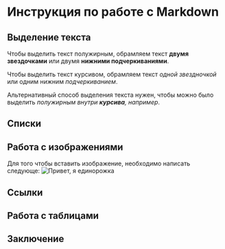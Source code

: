 # Инструкция по работе с Markdown

## Выделение текста
Чтобы выделить текст полужирным, обрамляем текст **двумя звездочками** или двумя __нижними подчеркиваниями__.

Чтобы выделить текст курсивом, обрамляем текст *одной звездночкой* или одним нижним _подчеркиванием_.

Альтернативный способ выделения текста нужен, чтобы можно было выделить _полужирным внутри **курсива**, например_.

## Списки

## Работа с изображениями
Для того чтобы вставить изображение, необходимо написать следующе:
![Привет, я единорожка](eincorn.jpg)

## Ссылки 

## Работа с таблицами

## Заключение
